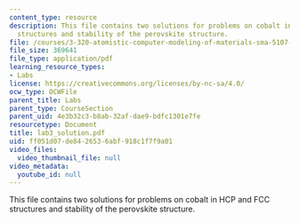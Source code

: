 ```yaml
---
content_type: resource
description: This file contains two solutions for problems on cobalt in HCP and FCC
  structures and stability of the perovskite structure.
file: /courses/3-320-atomistic-computer-modeling-of-materials-sma-5107-spring-2005/ff051d07de8426536abf918c1f7f9a01_lab3_solution.pdf
file_size: 369641
file_type: application/pdf
learning_resource_types:
- Labs
license: https://creativecommons.org/licenses/by-nc-sa/4.0/
ocw_type: OCWFile
parent_title: Labs
parent_type: CourseSection
parent_uid: 4e3b32c3-b8ab-32af-dae9-bdfc1301e7fe
resourcetype: Document
title: lab3_solution.pdf
uid: ff051d07-de84-2653-6abf-918c1f7f9a01
video_files:
  video_thumbnail_file: null
video_metadata:
  youtube_id: null
---
```

This file contains two solutions for problems on cobalt in HCP and FCC structures and stability of the perovskite structure.